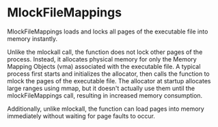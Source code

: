 # MlockFileMappings

MlockFileMappings loads and locks all pages of the executable file into memory instantly.

Unlike the mlockall call, the function does not lock other pages of the process. Instead, it allocates physical memory for only the Memory Mapping Objects (vma) associated with the executable file. A typical process first starts and initializes the allocator, then calls the function to mlock the pages of the executable file. The allocator at startup allocates large ranges using mmap, but it doesn't actually use them until the mlockFileMappings call, resulting in increased memory consumption.

Additionally, unlike mlockall, the function can load pages into memory immediately without waiting for page faults to occur.
